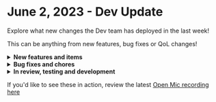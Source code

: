 # June 2, 2023 - Dev Update

Explore what new changes the Dev team has deployed in the last week!

This can be anything from new features, bug fixes or QoL changes!

<details>

<summary><strong>New features and items</strong></summary>

* Added the is\_enabled flag to the rewst organization actions
* Allow Admin level users to delete users from the UI
* Added an option to Microsoft Graph generic api requests to allow users to specify whether to use delegated permissions or application permissions
* Added the ability to toggle Time Saved to show for all managed orgs or just the current org
* Added pagination to the organization variables page
* Updated Datto PSA integration config to allow users to specify company filters to limit the number of companies returned to Rewst
* Updated tags to select a random color when they're created instead of defaulting them to black

</details>

<details>

<summary><strong>Bug fixes and chores</strong></summary>

* Fixed an authorization bug for embedded forms
* Fixed a bug where shallow copying a form removed workflow inputs
* Fixed an edge case bug causing the workflow builder to crash
* Fixed a bug where Exchange Online integration was reporting "not installed" when using CSP Delegation
* Sonicwall NSM: Change to new Tenant Selection Method
* Fixed sorting by Trigger count on the forms list page
* Fixed ConnectWise Manage PATCH method for generic api requests
* Fixed the labels for Acronis Registration Token actions
* Fixed the column sizes for Organization Variables list page

</details>

<details>

<summary><strong>In review, testing and development</strong></summary>

* Sophos integration
* Fix a bug when re-running sub-workflows to not re-run the parent workflow with the sub-workflow's inputs
* Add the ability to add tags to a workflow on the workflow creation modal
* Crate marketplace: add the ability to filter on tags
* Improvements to form condition evaluation

</details>

If you'd like to see these in action, review the latest [Open Mic recording here](../roc-open-mics/2023-roc-open-mics/june-2nd-2023-new-beginnings-and-saving-time-with-rewst.md)
